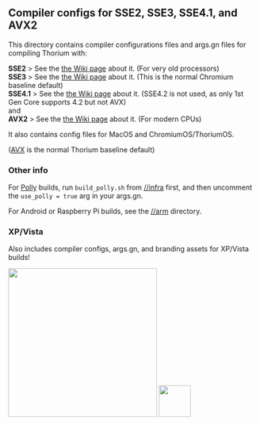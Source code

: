 ## Compiler configs for SSE2, SSE3, SSE4.1, and AVX2

This directory contains compiler configurations files and args.gn files for compiling Thorium with:

__SSE2__ > See the [the Wiki page](https://en.wikipedia.org/wiki/SSE2) about it. (For very old processors)  
__SSE3__ > See the [the Wiki page](https://en.wikipedia.org/wiki/SSE3) about it. (This is the normal Chromium baseline default)  
__SSE4.1__ > See the [the Wiki page](https://en.wikipedia.org/wiki/SSE4#SSE4.1) about it. (SSE4.2 is not used, as only 1st Gen Core supports 4.2 but not AVX)  
 and  
__AVX2__ > See the [the Wiki page](https://en.wikipedia.org/wiki/Advanced_Vector_Extensions#Advanced_Vector_Extensions_2) about it. (For modern CPUs)

It also contains config files for MacOS and ChromiumOS/ThoriumOS.

([AVX](https://en.wikipedia.org/wiki/Advanced_Vector_Extensions) is the normal Thorium baseline default)

### Other info

For [Polly](https://polly.llvm.org/) builds, run `build_polly.sh` from [//infra](../infra) first, and then uncomment the `use_polly = true` arg in your args.gn.

For Android or Raspberry Pi builds, see the [//arm](../arm) directory.

### XP/Vista

Also includes compiler configs, args.gn, and branding assets for XP/Vista builds!

<img src="https://github.com/Alex313031/thorium-legacy/blob/main/logos/NEW/XP/windows_xp_banner.svg" width="300">


<img src="https://github.com/Alex313031/thorium-legacy/blob/main/logos/NEW/XP/vista_flag.png" width="64">
